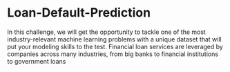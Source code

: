 # Loan-Default-Prediction
In this challenge, we will get the opportunity to tackle one of the most industry-relevant machine learning problems with a unique dataset that will put your modeling skills to the test. Financial loan services are leveraged by companies across many industries, from big banks to financial institutions to government loans
